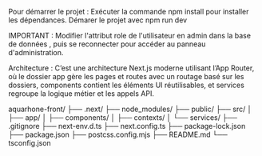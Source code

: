  Pour démarrer le projet :
 Exécuter la commande npm install pour installer les dépendances.
 Démarer le projet avec npm run dev 

 IMPORTANT  : Modifier l'attribut role de l'utilisateur en admin dans la base de données , puis se reconnecter pour accéder au panneau d'administration.

Architecture : 
C’est une architecture Next.js moderne utilisant l’App Router, où le dossier app gère les pages et routes avec un routage basé sur les dossiers, components contient les éléments UI réutilisables, et services regroupe la logique métier et les appels API.



aquarhone-front/
├── .next/
├── node_modules/
├── public/
├── src/
│   ├── app/
│   ├── components/
│   ├── contexts/
│   └── services/
├── .gitignore
├── next-env.d.ts
├── next.config.ts
├── package-lock.json
├── package.json
├── postcss.config.mjs
├── README.md
└── tsconfig.json
